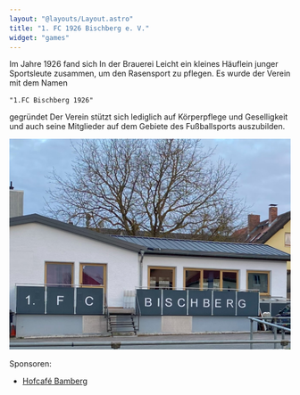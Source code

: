 ```yaml
---
layout: "@layouts/Layout.astro"
title: "1. FC 1926 Bischberg e. V."
widget: "games"
---
```


Im Jahre 1926 fand sich In der Brauerei Leicht ein kleines Häuflein junger
Sportsleute zusammen, um den Rasensport zu pflegen. Es wurde der Verein
mit dem Namen

    "1.FC Bischberg 1926"

gegründet Der Verein stützt sich lediglich auf Körperpflege und Geselligkeit
und auch seine Mitglieder auf dem Gebiete des Fußballsports auszubilden.

![Das Vereinsheim](../assets/vereinsheim.jpg)

Sponsoren:

- [Hofcafé Bamberg](https://hofcafe-bamberg.de/)
